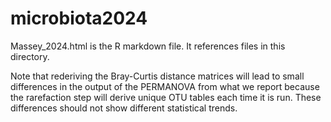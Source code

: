 # microbiota2024

Massey_2024.html is the R markdown file. It references files in this directory.

Note that rederiving the Bray-Curtis distance matrices will lead to small differences in the output of the PERMANOVA from what we report because the rarefaction step will derive unique OTU tables each time it is run. These differences should not show different statistical trends. 
